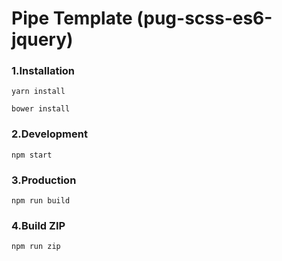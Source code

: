 # Pipe Template (pug-scss-es6-jquery)

### 1.Installation
```
yarn install

bower install
```


### 2.Development
```
npm start
```


### 3.Production
```
npm run build
```


### 4.Build ZIP
```
npm run zip
```

